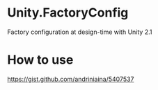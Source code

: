 Unity.FactoryConfig
===================

Factory configuration at design-time with Unity 2.1

How to use
===================
https://gist.github.com/andriniaina/5407537
